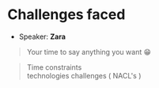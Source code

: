 # Challenges faced

- Speaker: **Zara**

> Your time to say anything you want 😁

> Time constraints <br />
> technologies challenges ( NACL's )